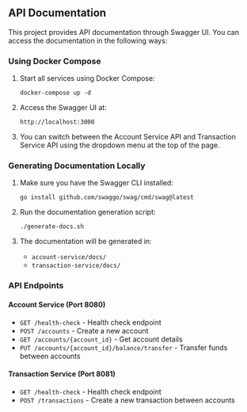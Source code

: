 ## API Documentation

This project provides API documentation through Swagger UI. You can access the documentation in the following ways:

### Using Docker Compose

1. Start all services using Docker Compose:

    ```
    docker-compose up -d
    ```

2. Access the Swagger UI at:

    ```
    http://localhost:3000
    ```

3. You can switch between the Account Service API and Transaction Service API using the dropdown menu at the top of the page.

### Generating Documentation Locally

1. Make sure you have the Swagger CLI installed:

    ```
    go install github.com/swaggo/swag/cmd/swag@latest
    ```

2. Run the documentation generation script:

    ```
    ./generate-docs.sh
    ```

3. The documentation will be generated in:
    - `account-service/docs/`
    - `transaction-service/docs/`

### API Endpoints

#### Account Service (Port 8080)

-   `GET /health-check` - Health check endpoint
-   `POST /accounts` - Create a new account
-   `GET /accounts/{account_id}` - Get account details
-   `PUT /accounts/{account_id}/balance/transfer` - Transfer funds between accounts

#### Transaction Service (Port 8081)

-   `GET /health-check` - Health check endpoint
-   `POST /transactions` - Create a new transaction between accounts
